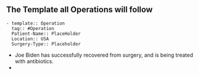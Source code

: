 ## The Template all Operations will follow
	- template:: Operation
	  tag:: #Operation 
	  Patient-Name:: PlaceHolder
	  Location:: USA
	  Surgery-Type:: Placeholder
- Joe Biden has successfully recovered from surgery, and is being treated with antibiotics.
-